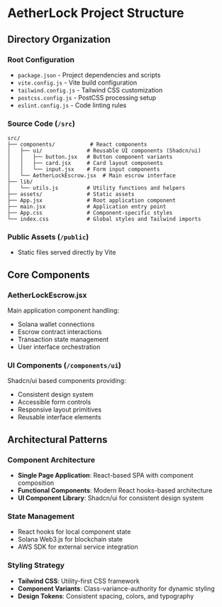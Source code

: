 # AetherLock Project Structure

## Directory Organization

### Root Configuration
- `package.json` - Project dependencies and scripts
- `vite.config.js` - Vite build configuration
- `tailwind.config.js` - Tailwind CSS customization
- `postcss.config.js` - PostCSS processing setup
- `eslint.config.js` - Code linting rules

### Source Code (`/src`)
```
src/
├── components/           # React components
│   ├── ui/              # Reusable UI components (Shadcn/ui)
│   │   ├── button.jsx   # Button component variants
│   │   ├── card.jsx     # Card layout components
│   │   └── input.jsx    # Form input components
│   └── AetherLockEscrow.jsx  # Main escrow interface
├── lib/
│   └── utils.js         # Utility functions and helpers
├── assets/              # Static assets
├── App.jsx              # Root application component
├── main.jsx             # Application entry point
├── App.css              # Component-specific styles
└── index.css            # Global styles and Tailwind imports
```

### Public Assets (`/public`)
- Static files served directly by Vite

## Core Components

### AetherLockEscrow.jsx
Main application component handling:
- Solana wallet connections
- Escrow contract interactions
- Transaction state management
- User interface orchestration

### UI Components (`/components/ui`)
Shadcn/ui based components providing:
- Consistent design system
- Accessible form controls
- Responsive layout primitives
- Reusable interface elements

## Architectural Patterns

### Component Architecture
- **Single Page Application**: React-based SPA with component composition
- **Functional Components**: Modern React hooks-based architecture
- **UI Component Library**: Shadcn/ui for consistent design system

### State Management
- React hooks for local component state
- Solana Web3.js for blockchain state
- AWS SDK for external service integration

### Styling Strategy
- **Tailwind CSS**: Utility-first CSS framework
- **Component Variants**: Class-variance-authority for dynamic styling
- **Design Tokens**: Consistent spacing, colors, and typography